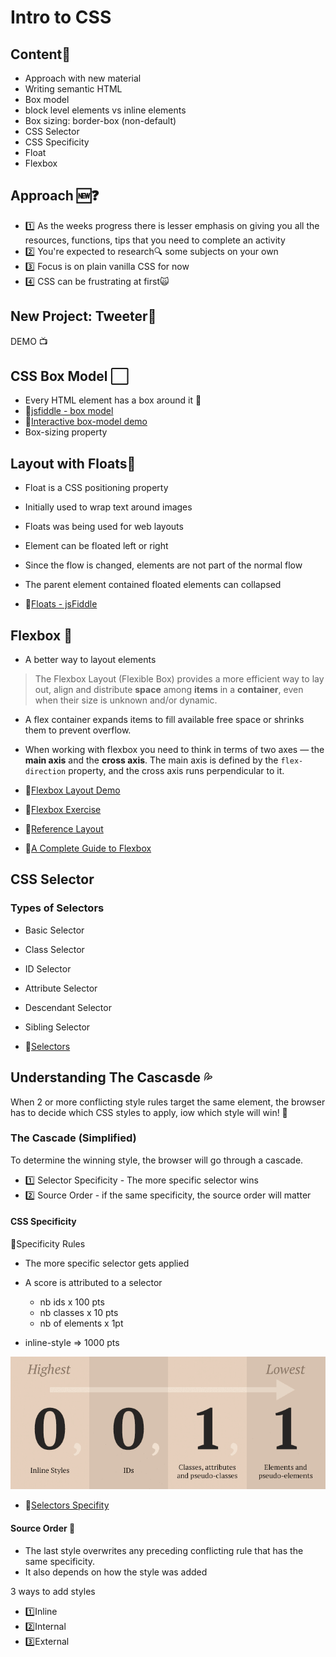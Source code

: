 # Intro to CSS

## Content📣

- Approach with new material
- Writing semantic HTML
- Box model
- block level elements vs inline elements
- Box sizing: border-box (non-default)
- CSS Selector
- CSS Specificity
- Float
- Flexbox

## Approach 🆕❓

- 1️⃣ As the weeks progress there is lesser emphasis on giving you all the resources, functions, tips that you need to complete an activity
- 2️⃣ You're expected to research🔍 some subjects on your own
- 3️⃣ Focus is on plain vanilla CSS for now
- 4️⃣ CSS can be frustrating at first🙀

## New Project: Tweeter🐤

DEMO 📺

## CSS Box Model ⬜

- Every HTML element has a box around it 🔳
- 🔗[jsfiddle - box model](https://jsfiddle.net/dtremblay/nmLzpeo7/31/)
- 🔗[Interactive box-model demo](http://guyroutledge.github.io/box-model/)
- Box-sizing property

## Layout with Floats🔁

- Float is a CSS positioning property
- Initially used to wrap text around images
- Floats was being used for web layouts
- Element can be floated left or right
- Since the flow is changed, elements are not part of the normal flow
- The parent element contained floated elements can collapsed

- 🔗[Floats - jsFiddle](https://jsfiddle.net/dtremblay/493tjkaz/59/)

## Flexbox 💟

- A better way to layout elements

> The Flexbox Layout (Flexible Box) provides a more efficient way to lay out, align and distribute **space** among **items** in a **container**, even when their size is unknown and/or dynamic.

- A flex container expands items to fill available free space or shrinks them to prevent overflow.

- When working with flexbox you need to think in terms of two axes — the **main axis** and the **cross axis**. The main axis is defined by the `flex-direction` property, and the cross axis runs perpendicular to it.

- 🔗[Flexbox Layout Demo](https://jsfiddle.net/dtremblay/pozexhjb/2/)
- 🔗[Flexbox Exercise](https://jsfiddle.net/dtremblay/5ajL4zog/47/)
- 🔗[Reference Layout](https://cl.ly/053X3l0D3z2M/Image%202017-10-22%20at%201.16.28%20PM.png)
- 🔗[A Complete Guide to Flexbox](https://css-tricks.com/snippets/css/a-guide-to-flexbox/)

## CSS Selector

### Types of Selectors

- Basic Selector
- Class Selector
- ID Selector
- Attribute Selector
- Descendant Selector
- Sibling Selector

- 🔗[Selectors](https://jsfiddle.net/dtremblay/e3v095ws/149/)

## Understanding The Cascasde 💦

When 2 or more conflicting style rules target the same element, the browser has to decide which CSS styles to apply, iow which style will win! 🥇

### The Cascade (Simplified)

To determine the winning style, the browser will go through a cascade.

- 1️⃣ Selector Specificity - The more specific selector wins
- 2️⃣ Source Order - if the same specificity, the source order will matter

#### CSS Specificity

📏Specificity Rules

- The more specific selector gets applied
- A score is attributed to a selector

  - nb ids x 100 pts
  - nb classes x 10 pts
  - nb of elements x 1pt

* inline-style => 1000 pts

![specificity](./specificity1.png)

- 🔗[Selectors Specifity](https://jsfiddle.net/dtremblay/xr94uLnb/27/)

#### Source Order 🎢

- The last style overwrites any preceding conflicting rule that has the same specificity.
- It also depends on how the style was added

3 ways to add styles

- 1️⃣Inline
- 2️⃣Internal
- 3️⃣External